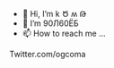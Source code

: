 - 👋 Hi, I’m k Ծ ʍ Թ
- 👀 I’m 90Л60ЁБ
- 📫 How to reach me ...

<!---
Comapunk/comahub is a ✨ special ✨ repository because its `README.md` (this file) appears on your GitHub profile.
You can click the Preview link to take a look at your changes.
---> Twitter.com/ogcoma
